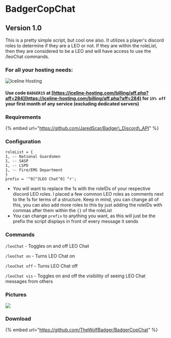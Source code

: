 # BadgerCopChat

## Version 1.0

This is a pretty simple script, but cool one also. It utilizes a player's discord roles to determine if they are a LEO or not. If they are within the roleList, then they are considered to be a LEO and will have access to use the /leoChat commands.

### For all your hosting needs:

![Iceline Hosting](https://i.gyazo.com/24c65c27acc53ce0656cda7e7ed29230.gif)

#### Use code `BADGER15` at [https://iceline-hosting.com/billing/aff.php?aff=284](https://iceline-hosting.com/billing/aff.php?aff=284) for `15% off` your first month of any service \(excluding dedicated servers\)

### Requirements

{% embed url="https://github.com/JaredScar/Badger\_Discord\_API" %}

### Configuration

```text
roleList = {
1, -- National Guardsmen
1, -- SASP 
1, -- LSPD 
1, -- Fire/EMS Department
}
prefix = '^0[^3LEO Chat^0] ^r';
```

* You will want to replace the 1s with the roleIDs of your respective discord LEO roles. I placed a few common LEO roles as comments next to the 1s for terms of a structure. Keep in mind, you can change all of this, you can also add more roles to this by just adding the roleIDs with commas after them within the `{}` of the roleList
* You can change `prefix` to anything you want, as this will just be the prefix the script displays in front of every message it sends

### Commands

`/leoChat` - Toggles on and off LEO Chat

`/leoChat on` - Turns LEO Chat on

`/leoChat off` - Turns LEO Chat off

`/leoChat vis` - Toggles on and off the visibility of seeing LEO Chat messages from others

### Pictures

![](https://i.gyazo.com/6d5170b5a2e774ff49bea36274d03592.png)

### Download

{% embed url="https://github.com/TheWolfBadger/BadgerCopChat" %}

